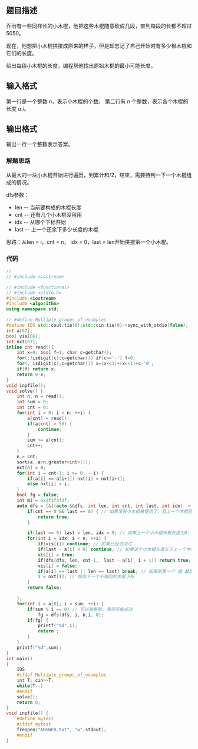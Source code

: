 ## 题目描述

乔治有一些同样长的小木棍，他把这些木棍随意砍成几段，直到每段的长都不超过 5050。

现在，他想把小木棍拼接成原来的样子，但是却忘记了自己开始时有多少根木棍和它们的长度。

给出每段小木棍的长度，编程帮他找出原始木棍的最小可能长度。

## 输入格式

第一行是一个整数 *n*，表示小木棍的个数。
第二行有 *n* 个整数，表示各个木棍的长度 *a* *i*​。

## 输出格式

输出一行一个整数表示答案。

### 解题思路

从最大的一块小木棍开始进行遍历，到累计和/2，结束，需要特判一下一个木棍组成的情况。

dfs参数：

- len -- 当前要构成的木棍长度
- cnt -- 还有几个小木棍没用用
- idx -- 从哪个下标开始
- last -- 上一个还余下多少长度的木棍

思路：从len = i，cnt = n， idx = 0，last = len开始拼接第一个小木棍。

### 代码

```cpp
// 
// #include <iostream>

// #include <functional>
// #include <stdio.h>
#include <iostream>
#include <algorithm>
using namespace std;

// #define Multiple_groups_of_examples
#define IOS std::cout.tie(0);std::cin.tie(0)->sync_with_stdio(false);
int a[67];
bool vis[66];
int nxt[67];
inline int read(){
    int x=0; bool f=1; char c=getchar();
    for(;!isdigit(c);c=getchar()) if(c=='-') f=0;
    for(; isdigit(c);c=getchar()) x=(x<<3)+(x<<1)+c-'0';
    if(f) return x;
    return 0-x;
}
void inpfile();
void solve() {
    int n; n = read();
    int sum = 0;
    int cnt = 0;
    for(int i = 0; i < n; ++i) {
        a[cnt] = read();
        if(a[cnt] > 50) {
            continue;
        }
        sum += a[cnt];
        cnt++;
    }
    n = cnt;
    sort(a, a+n,greater<int>());
    nxt[n] = n;
    for(int i = cnt-1; i >= 0; --i) {
        if(a[i] == a[i+1]) nxt[i] = nxt[i+1];
        else nxt[i] = i;
    }
    bool fg = false;
    int mi = 0x3f3f3f3f;
    auto dfs = [&](auto &&dfs, int len, int cnt, int last, int idx) -> bool {
        if(cnt == 0 && last == 0) { // 如果没有小木棍被使用了，且上一个木棍还剩长度为0，表示可以被分隔
            return true;
        }

        if(last == 0) last = len, idx = 0; // 如果上一个小木棍所剩长度为0，且n个小木棍没有被用完，则赋予新值
        for(int i = idx; i < n; ++i) {
            if(vis[i]) continue; // 如果已经访问过
            if(last - a[i] < 0) continue; // 如果这个小木棍长度长于上一个木棍的剩余长度
            vis[i] = true;
            if(dfs(dfs, len, cnt-1,  last - a[i], i + 1)) return true; // 判断下个是否可行
            vis[i] = false;
            if(a[i] == last || len == last) break; // 如果到第一个 或 最后一个 小木棍不可行， 直接break；
            i = nxt[i]; // 指向下一个不相同的木棍下标
        }
        return false;

    };
    for(int i = a[0]; i < sum; ++i) {
        if(sum % i == 0) // 可以被整除，表示可能成功
            fg = dfs(dfs, i, n,i, 0);
        if(fg) {
            printf("%d",i);
            return ;
        }
    }
    printf("%d",sum);
}
int main()
{
    IOS
    #ifdef Multiple_groups_of_examples
    int T; cin>>T;
    while(T--)
    #endif
    solve();
    return 0;
}
void inpfile() {
    #define mytest
    #ifdef mytest
    freopen("ANSWER.txt", "w",stdout);
    #endif
}
```

